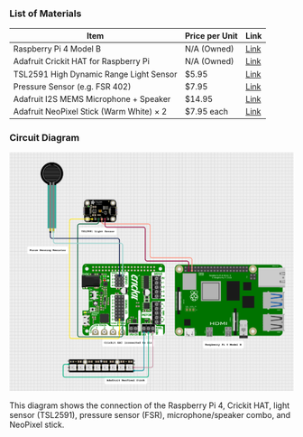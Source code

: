 ### List of Materials

| Item                                       | Price per Unit | Link                                                                 |
|--------------------------------------------|----------------|----------------------------------------------------------------------|
| Raspberry Pi 4 Model B                     | N/A (Owned)     | [Link](https://www.raspberrypi.com/products/raspberry-pi-4-model-b/) |
| Adafruit Crickit HAT for Raspberry Pi      | N/A (Owned)     | [Link](https://www.adafruit.com/product/3957)                        |
| TSL2591 High Dynamic Range Light Sensor    | $5.95           | [Link](https://www.adafruit.com/product/1980)                        |
| Pressure Sensor (e.g. FSR 402)             | $7.95           | [Link](https://www.adafruit.com/product/166)                         |
| Adafruit I2S MEMS Microphone + Speaker     | $14.95          | [Link](https://www.adafruit.com/product/3369)                        |
| Adafruit NeoPixel Stick (Warm White) × 2   | $7.95 each      | [Link](https://www.adafruit.com/product/2867)                        |



### Circuit Diagram

![Circuit Diagram](circuit-diagram.png)

This diagram shows the connection of the Raspberry Pi 4, Crickit HAT, light sensor (TSL2591), pressure sensor (FSR), microphone/speaker combo, and NeoPixel stick.
